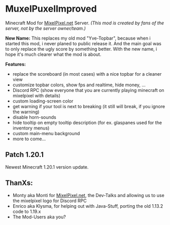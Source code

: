 # MuxelPuxelImproved
Minecraft Mod for [MixelPixel.net](https://mixelpixel.net) Server.
*(This mod is created by fans of the server, not by the server owner/team.)*

**New Name:** This replaces my old mod "Yve-Topbar", because when i started this mod, i never planed to public release it. 
And the main goal was to only replace the ugly score by something better. With the new name, i hope it's much clearer what the mod is about.   

**Features:**
- replace the scoreboard (in most cases) with a nice topbar for a cleaner view
- customize topbar colors, show fps and realtime, hide money, ...
- Discord RPC (show everyone that you are currently playing minecraft on mixelpixel with details)
- custom loading-screen color
- get warning if your tool is next to breaking (it still will break, if you ignore the warning)
- disable horn-sounds
- hide tooltip on empty tooltip description (for ex. glaspanes used for the inventory menus)
- custom main-menu background
- more to come...

## Patch 1.20.1
Newest Minecraft 1.20.1 version update.   

## ThanXs:
- Monty aka Monti for [MixelPixel.net](https://mixelpixel.net), the Dev-Talks and allowing us to use the mixelpixel logo for Discord RPC
- Enrico aka Klysma, for helping out with Java-Stuff, porting the old 1.13.2 code to 1.19.x
- The Mod-Users aka you? 